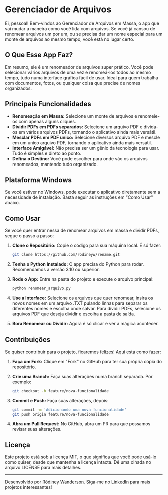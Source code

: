 
# Gerenciador de Arquivos

Ei, pessoal! Bem-vindos ao Gerenciador de Arquivos em Massa, o app que vai mudar a maneira como você lida com arquivos. Se você já cansou de renomear arquivos um por um, ou se precisa dar um nome especial para um monte de arquivos ao mesmo tempo, você está no lugar certo.

## O Que Esse App Faz?

Em resumo, ele é um renomeador de arquivos super prático. Você pode selecionar vários arquivos de uma vez e renomeá-los todos ao mesmo tempo, tudo numa interface gráfica fácil de usar. Ideal para quem trabalha com documentos, fotos, ou qualquer coisa que precise de nomes organizados.

## Principais Funcionalidades

- **Renomeação em Massa:** Selecione um monte de arquivos e renomeie-os com apenas alguns cliques.
- **Dividir PDFs em PDFs separados:** Selecione um arquivo PDF e divida-os em vários arquivos PDFs, tornando o aplicativo ainda mais versátil.
- **Mesclar PDFs em PDF unico:** Selecione diversos arquivo PDF e mescle em um uníco arquivo PDF, tornando o aplicativo ainda mais versátil.
- **Interface Amigável:** Não precisa ser um gênio da tecnologia para usar. Tudo é simples e direto ao ponto.
- **Defina o Destino:** Você pode escolher para onde vão os arquivos renomeados, mantendo tudo organizado.

## Plataforma Windows

Se você estiver no Windows, pode executar o aplicativo diretamente sem a necessidade de instalação. Basta seguir as instruções em "Como Usar" abaixo.

## Como Usar

Se você quer entrar nessa de renomear arquivos em massa e dividir PDFs, segue o passo a passo:

1. **Clone o Repositório:** Copie o código para sua máquina local. É só fazer:

   ```bash
   git clone https://github.com/rodineyw/rename.git
   ```

2. **Tenha o Python Instalado:** O app precisa do Python para rodar. Recomendamos a versão 3.10 ou superior.
3. **Rode o App:** Entre na pasta do projeto e execute o arquivo principal:

   ```bash
   python renomear_arquivo.py
   ```

4. **Use a Interface:** Selecione os arquivos que quer renomear, insira os novos nomes em um arquivo .TXT pulando linhas para separar os diferentes nomes e escolha onde salvar. Para dividir PDFs, selecione os arquivos PDF que deseja dividir e escolha a pasta de saída.
5. **Bora Renomear ou Dividir:** Agora é só clicar e ver a mágica acontecer.

## Contribuições

Se quiser contribuir para o projeto, ficaremos felizes! Aqui está como fazer:

1. **Faça um Fork:** Clique em "Fork" no GitHub para ter sua própria cópia do repositório.
2. **Crie uma Branch:** Faça suas alterações numa branch separada. Por exemplo:

   ```bash
   git checkout -b feature/nova-funcionalidade
   ```

3. **Commit e Push:** Faça suas alterações, depois:

   ```bash
   git commit -m 'Adicionando uma nova funcionalidade'
   git push origin feature/nova-funcionalidade
   ```

4. **Abra um Pull Request:** No GitHub, abra um PR para que possamos revisar suas alterações.

## Licença

Este projeto está sob a licença MIT, o que significa que você pode usá-lo como quiser, desde que mantenha a licença intacta. Dê uma olhada no arquivo LICENSE para mais detalhes.

---

Desenvolvido por [Ródiney Wanderson](https://github.com/rodineyw). Siga-me no [LinkedIn](https://www.linkedin.com/in/rodineyw/) para mais projetos interessantes!
